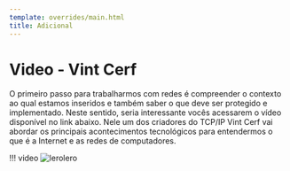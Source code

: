 ```yaml
---
template: overrides/main.html
title: Adicional
---
```


# Video - Vint Cerf

O primeiro passo para trabalharmos com redes é compreender o contexto ao qual estamos inseridos e também saber o que deve ser protegido e implementado. Neste sentido, seria interessante vocês acessarem o vídeo disponível no link abaixo. Nele um dos criadores do TCP/IP Vint Cerf vai abordar os principais acontecimentos tecnológicos para entendermos o que é a Internet e as redes de computadores.

<!-- <figure class="mdx-video" markdown>
  <div class="mdx-video__inner">
    <iframe src="https://www.youtube.com/watch?v=0kL2zNNgqzk" allowfullscreen></iframe>
  </div>
  <figcaption markdown>

"https://www.youtube.com/watch?v=0kL2zNNgqzk"

  </figcaption>
</figure> -->


!!! video
    ![lerolero]("https://www.youtube.com/embed/0kL2zNNgqzk")
